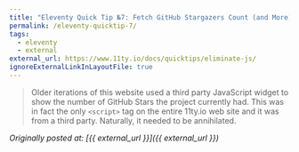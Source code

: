 ```yaml
---
title: "Eleventy Quick Tip №7: Fetch GitHub Stargazers Count (and More) at Build Time"
permalink: /eleventy-quicktip-7/
tags:
  - eleventy
  - external
external_url: https://www.11ty.io/docs/quicktips/eliminate-js/
ignoreExternalLinkInLayoutFile: true
---
```


> Older iterations of this website used a third party JavaScript widget to show the number of GitHub Stars the project currently had. This was in fact the only `<script>` tag on the entire 11ty.io web site and it was from a third party. Naturally, it needed to be annihilated.

_Originally posted at: [{{ external_url }}]({{ external_url }})_